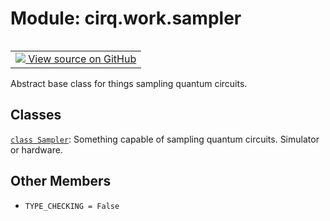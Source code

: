 <div itemscope itemtype="http://developers.google.com/ReferenceObject">
<meta itemprop="name" content="cirq.work.sampler" />
<meta itemprop="path" content="Stable" />
<meta itemprop="property" content="TYPE_CHECKING"/>
</div>

# Module: cirq.work.sampler

<!-- Insert buttons and diff -->

<table class="tfo-notebook-buttons tfo-api" align="left">

<td>
  <a target="_blank" href="https://github.com/quantumlib/cirq/tree/master/cirq/work/sampler.py">
    <img src="https://www.tensorflow.org/images/GitHub-Mark-32px.png" />
    View source on GitHub
  </a>
</td>
</table>



Abstract base class for things sampling quantum circuits.



## Classes

[`class Sampler`](../../cirq/work/Sampler.md): Something capable of sampling quantum circuits. Simulator or hardware.

## Other Members

* `TYPE_CHECKING = False` <a id="TYPE_CHECKING"></a>
